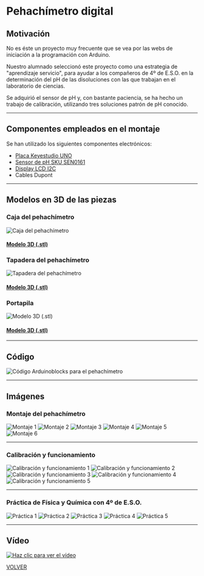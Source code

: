 # Pehachímetro digital  

## Motivación  


No es éste un proyecto muy frecuente que se vea por las webs de iniciación a la programación con Arduino.  

Nuestro alumnado seleccionó este proyecto como una estrategia de "aprendizaje servicio", para ayudar a los compañeros de 4º de E.S.O. en la determinación del pH de las disoluciones con las que trabajan en el laboratorio de ciencias.  

Se adquirió el sensor de pH y, con bastante paciencia, se ha hecho un trabajo de calibración, utilizando tres soluciones patrón de pH conocido.  



---
## Componentes empleados en el montaje 

Se han utilizado los siguientes componentes electrónicos:
- [Placa Keyestudio UNO](KS0001_KEYESTUDIO.pdf)
- [Sensor de pH SKU SEN0161](sen0161_dataSheet.pdf)
- [Display LCD I2C](I2C_1602_LCD_datasheet.pdf)
- Cables Dupont


---
## Modelos en 3D de las piezas

### Caja del pehachímetro
![Caja del pehachímetro](img/phmetro_caja.png)

#### [Modelo 3D (.stl)](CajaPhmetro.stl)

### Tapadera del pehachímetro
![Tapadera del pehachímetro](img/phmetro_tapa.png)

#### [Modelo 3D (.stl)](TapaPhmetro.stl)

### Portapila
![Modelo 3D (.stl)](img/phmetro_portapila.png)

#### [Modelo 3D (.stl)](PortapilasPhmetro.stl)

---

## Código  
![Código Arduinoblocks para el pehachímetro](img/programa_pHmetro.png)


---

## Imágenes   

### Montaje del pehachímetro  
![Montaje 1](img/montaje1.jpg "Pehachímetro montado: aspecto exterior")
![Montaje 2](img/montaje2.jpg "Imprimiendo la tapadera")
![Montaje 3](img/montaje3.jpg "Instalando el sensor de pH")
![Montaje 4](img/montaje4.jpg "Vista interior con todo ya montado")
![Montaje 5](img/LeyendaCarcasa.jpeg "Detalle con la leyenda de la carcasa")
![Montaje 6](img/LeyendaCarcasa2.jpeg "Montaje final del pehachímetro")

---


### Calibración y funcionamiento
![Calibración y funcionamiento 1](img/funcionamiento1.jpg "Comprobando el funcionamiento del display con un potenciómetro")
![Calibración y funcionamiento 2](img/funcionamiento2.jpg "Calibrando con una disolución patrón")
![Calibración y funcionamiento 3](img/funcionamiento3.jpg "Adquisición de datos a través del puerto serie")
![Calibración y funcionamiento 4](img/funcionamiento4.jpg "Recta de calibración del sensor")
![Calibración y funcionamiento 5](img/mates1.jpg "Analizando la recta de calibración en clase de matemáticas")


---


### Práctica de Física y Química con 4º de E.S.O.
![Práctica 1](img/fyq1.jpg "Presentando la práctica al alumnado")
![Práctica 2](img/fyq2.jpg "Haciendo una medida")
![Práctica 3](img/fyq3.jpg "Una alumna realiza una medida con el peachímetro")
![Práctica 4](img/fyq4.jpg "El profesor realiza una medida")
![Práctica 5](img/fyq5.jpg "El profesor realiza otra medida")

---

## Vídeo

[![Haz clic para ver el vídeo](https://img.youtube.com/vi/3V4ki8FE1zk/0.jpg)](https://www.youtube.com/watch?v=3V4ki8FE1zk)


[VOLVER](https://angelmicelti.github.io/VilladiegoSTEAM/)
